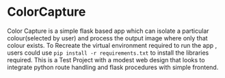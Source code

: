 # ColorCapture
 Color Capture is a simple flask based app which can isolate a particular colour(selected by user) and process the output image where only that colour exists. 
 To Recreate the virtual environment required to run the app , users could use `pip install -r requirements.txt` to install the libraries required.
 This is a Test Project with a modest web design that looks to integrate python route handling and flask procedures with simple frontend.
 
